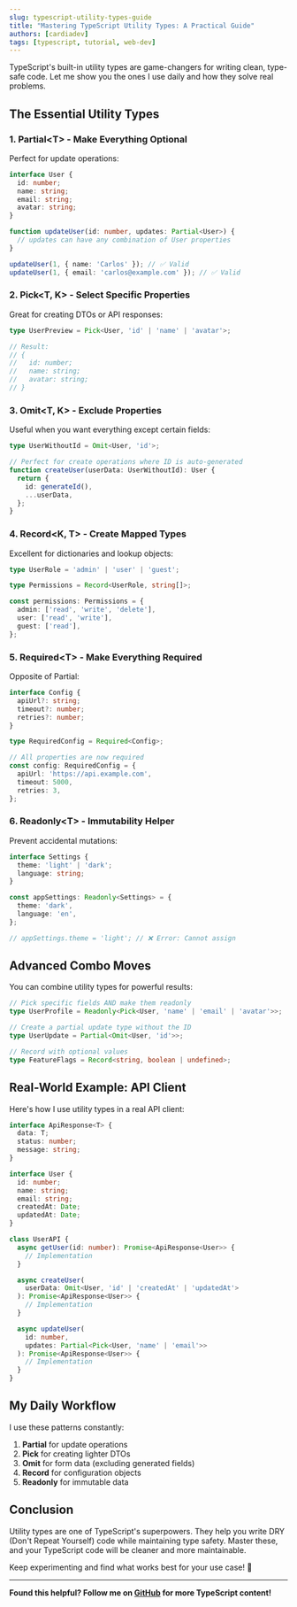 ```yaml
---
slug: typescript-utility-types-guide
title: "Mastering TypeScript Utility Types: A Practical Guide"
authors: [cardiadev]
tags: [typescript, tutorial, web-dev]
---
```


TypeScript's built-in utility types are game-changers for writing clean, type-safe code. Let me show you the ones I use daily and how they solve real problems.

<!-- truncate -->

## The Essential Utility Types

### 1. **Partial\<T\>** - Make Everything Optional

Perfect for update operations:

```typescript
interface User {
  id: number;
  name: string;
  email: string;
  avatar: string;
}

function updateUser(id: number, updates: Partial<User>) {
  // updates can have any combination of User properties
}

updateUser(1, { name: 'Carlos' }); // ✅ Valid
updateUser(1, { email: 'carlos@example.com' }); // ✅ Valid
```

### 2. **Pick\<T, K\>** - Select Specific Properties

Great for creating DTOs or API responses:

```typescript
type UserPreview = Pick<User, 'id' | 'name' | 'avatar'>;

// Result:
// {
//   id: number;
//   name: string;
//   avatar: string;
// }
```

### 3. **Omit\<T, K\>** - Exclude Properties

Useful when you want everything except certain fields:

```typescript
type UserWithoutId = Omit<User, 'id'>;

// Perfect for create operations where ID is auto-generated
function createUser(userData: UserWithoutId): User {
  return {
    id: generateId(),
    ...userData,
  };
}
```

### 4. **Record\<K, T\>** - Create Mapped Types

Excellent for dictionaries and lookup objects:

```typescript
type UserRole = 'admin' | 'user' | 'guest';

type Permissions = Record<UserRole, string[]>;

const permissions: Permissions = {
  admin: ['read', 'write', 'delete'],
  user: ['read', 'write'],
  guest: ['read'],
};
```

### 5. **Required\<T\>** - Make Everything Required

Opposite of Partial:

```typescript
interface Config {
  apiUrl?: string;
  timeout?: number;
  retries?: number;
}

type RequiredConfig = Required<Config>;

// All properties are now required
const config: RequiredConfig = {
  apiUrl: 'https://api.example.com',
  timeout: 5000,
  retries: 3,
};
```

### 6. **Readonly\<T\>** - Immutability Helper

Prevent accidental mutations:

```typescript
interface Settings {
  theme: 'light' | 'dark';
  language: string;
}

const appSettings: Readonly<Settings> = {
  theme: 'dark',
  language: 'en',
};

// appSettings.theme = 'light'; // ❌ Error: Cannot assign
```

## Advanced Combo Moves

You can combine utility types for powerful results:

```typescript
// Pick specific fields AND make them readonly
type UserProfile = Readonly<Pick<User, 'name' | 'email' | 'avatar'>>;

// Create a partial update type without the ID
type UserUpdate = Partial<Omit<User, 'id'>>;

// Record with optional values
type FeatureFlags = Record<string, boolean | undefined>;
```

## Real-World Example: API Client

Here's how I use utility types in a real API client:

```typescript
interface ApiResponse<T> {
  data: T;
  status: number;
  message: string;
}

interface User {
  id: number;
  name: string;
  email: string;
  createdAt: Date;
  updatedAt: Date;
}

class UserAPI {
  async getUser(id: number): Promise<ApiResponse<User>> {
    // Implementation
  }

  async createUser(
    userData: Omit<User, 'id' | 'createdAt' | 'updatedAt'>
  ): Promise<ApiResponse<User>> {
    // Implementation
  }

  async updateUser(
    id: number,
    updates: Partial<Pick<User, 'name' | 'email'>>
  ): Promise<ApiResponse<User>> {
    // Implementation
  }
}
```

## My Daily Workflow

I use these patterns constantly:

1. **Partial** for update operations
2. **Pick** for creating lighter DTOs
3. **Omit** for form data (excluding generated fields)
4. **Record** for configuration objects
5. **Readonly** for immutable data

## Conclusion

Utility types are one of TypeScript's superpowers. They help you write DRY (Don't Repeat Yourself) code while maintaining type safety. Master these, and your TypeScript code will be cleaner and more maintainable.

Keep experimenting and find what works best for your use case! 🎯

---

**Found this helpful? Follow me on [GitHub](https://github.com/cardiadev) for more TypeScript content!**
